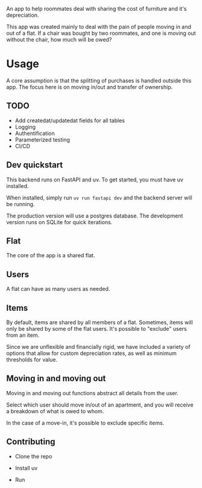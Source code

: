 An app to help roommates deal with sharing the cost of furniture and it's depreciation.

This app was created mainly to deal with the pain of people moving in and out of a flat.
If a chair was bought by two roommates, and one is moving out without the chair, how much will be owed?

# Usage

A core assumption is that the splitting of purchases is handled outside this app. The focus here is on moving in/out and transfer of ownership.

## TODO

- Add createdat/updatedat fields for all tables
- Logging
- Authentification
- Parameterized testing
- CI/CD

## Dev quickstart

This backend runs on FastAPI and uv. To get started, you must have uv installed.

When installed, simply run `uv run fastapi dev` and the backend server will be running.

The production version will use a postgres database. The development version runs on SQLite for quick iterations.

## Flat 

The core of the app is a shared flat.

## Users

A flat can have as many users as needed.

## Items

By default, items are shared by all members of a flat. Sometimes, items will only be shared by some of the flat users. It's possible to "exclude" users from an item.

Since we are unflexible and financially rigid, we have included a variety of options that allow for custom depreciation rates, as well as minimum thresholds for value.

## Moving in and moving out

Moving in and moving out functions abstract all details from the user.

Select which user should move in/out of an apartment, and you will receive a breakdown of what is owed to whom.

In the case of a move-in, it's possible to exclude specific items.

## Contributing

- Clone the repo

- Install uv

- Run
